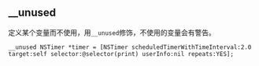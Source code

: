 ## __unused

定义某个变量而不使用，用`__unused`修饰，不使用的变量会有警告。

```objc
__unused NSTimer *timer = [NSTimer scheduledTimerWithTimeInterval:2.0 target:self selector:@selector(print) userInfo:nil repeats:YES];
```